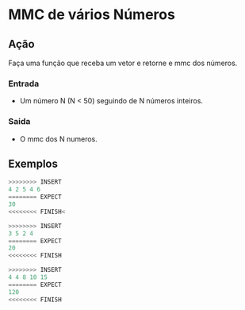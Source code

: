 # MMC de vários Números

## Ação

Faça uma função que receba um vetor e retorne e mmc dos números.

### Entrada

* Um número N (N < 50) seguindo de N números inteiros.

### Saida

* O mmc dos N numeros.

## Exemplos

``` py
>>>>>>>> INSERT
4 2 5 4 6
======== EXPECT
30
<<<<<<<< FINISH<

>>>>>>>> INSERT
3 5 2 4
======== EXPECT
20
<<<<<<<< FINISH
```

```py
>>>>>>>> INSERT
4 4 8 10 15
======== EXPECT
120
<<<<<<<< FINISH
```
